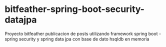 # bitfeather-spring-boot-security-datajpa
Proyecto bitfeather publicacion de posts utilizando framework spring boot - spring security y spring data jpa con base de dato hsqldb en memoria

